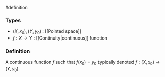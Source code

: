 #definition
### Types
- $(X,x_0), (Y,y_0)$ : [[Pointed space]]
- $f:X \rightarrow Y$ : [[Continuity|continuous]] function 
### Definition
A continuous function $f$ such that $f(x_0)=y_0$ typically denoted $f: (X,x_0) \rightarrow (Y,y_0)$.
